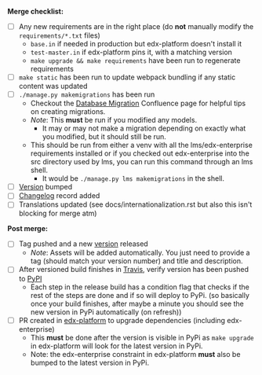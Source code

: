 **Merge checklist:**
- [ ] Any new requirements are in the right place (do **not** manually modify the `requirements/*.txt` files)
    - `base.in` if needed in production but edx-platform doesn't install it
    - `test-master.in` if edx-platform pins it, with a matching version
    - `make upgrade && make requirements` have been run to regenerate requirements
- [ ] `make static` has been run to update webpack bundling if any static content was updated
- [ ] `./manage.py makemigrations` has been run
    - Checkout the [Database Migration](https://openedx.atlassian.net/wiki/spaces/AC/pages/23003228/Everything+About+Database+Migrations) Confluence page for helpful tips on creating migrations.
    - *Note*: This **must** be run if you modified any models.
      - It may or may not make a migration depending on exactly what you modified, but it should still be run.
    - This should be run from either a venv with all the lms/edx-enterprise requirements installed or if you checked out edx-enterprise into the src directory used by lms, you can run this command through an lms shell.
        - It would be `./manage.py lms makemigrations` in the shell.
- [ ] [Version](https://github.com/edx/edx-enterprise/blob/master/enterprise/__init__.py) bumped
- [ ] [Changelog](https://github.com/edx/edx-enterprise/blob/master/CHANGELOG.rst) record added
- [ ] Translations updated (see docs/internationalization.rst but also this isn't blocking for merge atm)

**Post merge:**
- [ ] Tag pushed and a new [version](https://github.com/edx/edx-enterprise/releases) released
    - *Note*: Assets will be added automatically. You just need to provide a tag (should match your version number) and title and description.
- [ ] After versioned build finishes in [Travis](https://travis-ci.org/github/edx/edx-enterprise), verify version has been pushed to [PyPI](https://pypi.org/project/edx-enterprise/)
    - Each step in the release build has a condition flag that checks if the rest of the steps are done and if so will deploy to PyPi.
    (so basically once your build finishes, after maybe a minute you should see the new version in PyPi automatically (on refresh))
- [ ] PR created in [edx-platform](https://github.com/edx/edx-platform) to upgrade dependencies (including edx-enterprise)
    - This **must** be done after the version is visible in PyPi as `make upgrade` in edx-platform will look for the latest version in PyPi.
    - Note: the edx-enterprise constraint in edx-platform **must** also be bumped to the latest version in PyPi.
